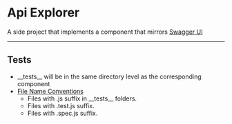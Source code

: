 # Api Explorer

A side project that implements a component that mirrors [Swagger UI](http://petstore.swagger.io/#/)

---

## Tests

- \_\_tests\_\_ will be in the same directory level as the corresponding component
- [File Name Conventions](https://create-react-app.dev/docs/running-tests/#filename-conventions)
  - Files with .js suffix in \_\_tests\_\_ folders.
  - Files with .test.js suffix.
  - Files with .spec.js suffix.
